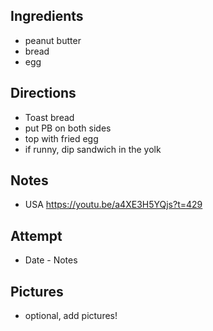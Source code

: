 ## Ingredients
* peanut butter
* bread
* egg

## Directions
* Toast bread
* put PB on both sides
* top with fried egg
* if runny, dip sandwich in the yolk

## Notes
* USA https://youtu.be/a4XE3H5YQjs?t=429

## Attempt
* Date - Notes

## Pictures
* optional, add pictures!

